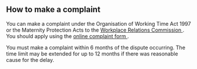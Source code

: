##  How to make a complaint

You can make a complaint under the Organisation of Working Time Act 1997 or
the Maternity Protection Acts to the [ Workplace Relations Commission
](https://www.workplacerelations.ie/en/) . You should apply using the [ online
complaint form
](https://www.workplacerelations.ie/en/Complaints_Disputes/Refer_a_Dispute_Make_a_Complaint/)
.

You must make a complaint within 6 months of the dispute occurring. The time
limit may be extended for up to 12 months if there was reasonable cause for
the delay.
